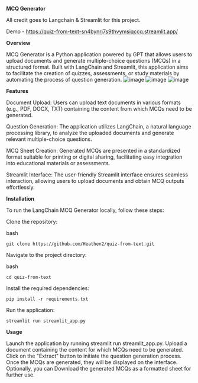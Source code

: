 **MCQ Generator**

All credit goes to Langchain & Streamlit for this project.

Demo - https://quiz-from-text-sn4bynrj7s9thvymsiqccq.streamlit.app/

**Overview**

MCQ Generator is a Python application powered by GPT that allows users to upload documents and generate multiple-choice questions (MCQs) in a structured format. Built with LangChain and Streamlit, this application aims to facilitate the creation of quizzes, assessments, or study materials by automating the process of question generation.
![image](https://github.com/Heathen2/quiz-from-text/assets/34716154/c6972f64-7b03-46b3-926f-3c692437f3b1)
![image](https://github.com/Heathen2/quiz-from-text/assets/34716154/07283cf6-3d1c-4224-a50e-4b620553100e)
![image](https://github.com/Heathen2/quiz-from-text/assets/34716154/217a641b-6356-4c35-a4c3-6c6dfd2cf426)


**Features**

Document Upload: Users can upload text documents in various formats (e.g., PDF, DOCX, TXT) containing the content from which MCQs need to be generated.

Question Generation: The application utilizes LangChain, a natural language processing library, to analyze the uploaded documents and generate relevant multiple-choice questions.

MCQ Sheet Creation: Generated MCQs are presented in a standardized format suitable for printing or digital sharing, facilitating easy integration into educational materials or assessments.

Streamlit Interface: The user-friendly Streamlit interface ensures seamless interaction, allowing users to upload documents and obtain MCQ outputs effortlessly.


**Installation**

To run the LangChain MCQ Generator locally, follow these steps:

Clone the repository:

bash

    git clone https://github.com/Heathen2/quiz-from-text.git

Navigate to the project directory:

bash

    cd quiz-from-text

Install the required dependencies:

    pip install -r requirements.txt

Run the application:

    streamlit run streamlit_app.py

**Usage**

Launch the application by running streamlit run streamlit_app.py.
Upload a document containing the content for which MCQs need to be generated.
Click on the "Extract" button to initiate the question generation process.
Once the MCQs are generated, they will be displayed on the interface.
Optionally, you can Download the generated MCQs as a formatted sheet for further use.
